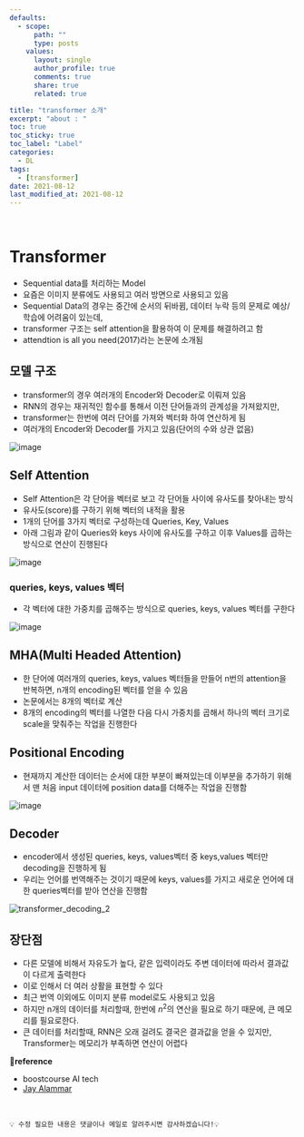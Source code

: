 ```yaml
---
defaults:
  - scope:
      path: ""
      type: posts
    values:
      layout: single
      author_profile: true
      comments: true
      share: true
      related: true

title: "transformer 소개"
excerpt: "about : "
toc: true
toc_sticky: true
toc_label: "Label"
categories:
  - DL
tags:
  - [transformer]
date: 2021-08-12
last_modified_at: 2021-08-12
---
```


<br>

# Transformer

- Sequential data를 처리하는 Model
- 요즘은 이미지 분류에도 사용되고 여러 방면으로 사용되고 있음
- Sequential Data의 경우는 중간에 순서의 뒤바뀜, 데이터 누락 등의 문제로 예상/학습에 어려움이 있는데,
- transformer 구조는 self attention을 활용하여 이 문제를 해결하려고 함
- attendtion is all you need(2017)라는 논문에 소개됨


## 모델 구조

- transformer의 경우 여러개의 Encoder와 Decoder로 이뤄져 있음
- RNN의 경우는 재귀적인 함수를 통해서 이전 단어들과의 관계성을 가져왔지만,
- transformer는 한번에 여러 단어를 가져와 벡터화 하여 연산하게 됨
- 여러개의 Encoder와 Decoder를 가지고 있음(단어의 수와 상관 없음)

![image](https://user-images.githubusercontent.com/77658029/129294907-541fb3d2-d1b3-40d8-b5a1-4a545595cb82.png)


## Self Attention

- Self Attention은 각 단어을 벡터로 보고 각 단어들 사이에 유사도를 찾아내는 방식
- 유사도(score)를 구하기 위해 벡터의 내적을 활용
- 1개의 단어를 3가지 벡터로 구성하는데 Queries, Key, Values
- 아래 그림과 같이 Queries와 keys 사이에 유사도를 구하고 이후 Values를 곱하는 방식으로 연산이 진행된다

![image](https://user-images.githubusercontent.com/77658029/129294777-e31ae11c-4d39-4587-821c-3ca90532a4c5.png)

### queries, keys, values 벡터

- 각 벡터에 대한 가중치를 곱해주는 방식으로  queries, keys, values 벡터를 구한다

![image](https://user-images.githubusercontent.com/77658029/129295544-a3ad5181-cd29-4925-a1bf-8440cecff503.png)


## MHA(Multi Headed Attention)

- 한 단어에 여러개의 queries, keys, values 벡터들을 만들어 n번의 attention을 반복하면, n개의 encoding된 벡터를 얻을 수 있음
- 논문에서는 8개의 벡터로 계산
- 8개의 encoding의 벡터를 나열한 다음 다시 가중치를 곱해서 하나의 벡터 크기로 scale을 맞춰주는 작업을 진행한다


## Positional Encoding

- 현재까지 계산한 데이터는 순서에 대한 부분이 빠져있는데 이부분을 추가하기 위해서 맨 처음 input 데이터에 position data를 더해주는 작업을 진행함

![image](https://user-images.githubusercontent.com/77658029/129302445-c7605fd6-0eff-4f14-bad5-082fde499a58.png)


## Decoder

- encoder에서 생성된 queries, keys, values벡터 중 keys,values 벡터만 decoding을 진행하게 됨
- 우리는 언어를 번역해주는 것이기 때문에 keys, values를 가지고 새로운 언어에 대한 queries벡터를 받아 연산을 진행함

![transformer_decoding_2](https://user-images.githubusercontent.com/77658029/129302879-508b1a7c-8050-4484-82ef-de39954efd7d.gif)



## 장단점

- 다른 모델에 비해서 자유도가 높다, 같은 입력이라도 주변 데이터에 따라서 결과값이 다르게 출력한다
- 이로 인해서 더 여러 상활을 표현할 수 있다
- 최근 번역 이외에도 이미지 분류 model로도 사용되고 있음
- 하지만 n개의 데이터를 처리할때, 한번에 $n^2$의 연산을 필요로 하기 때문에, 큰 메모리를 필요로한다.
- 큰 데이터를 처리할때, RNN은 오래 걸려도 결국은 결과값을 얻을 수 있지만, Transformer는 메모리가 부족하면 연산이 어렵다



**📌reference**
- boostcourse AI tech
- [Jay Alammar](http://jalammar.github.io/illustrated-transformer/)


<br>

```
💡 수정 필요한 내용은 댓글이나 메일로 알려주시면 감사하겠습니다!💡 
```
